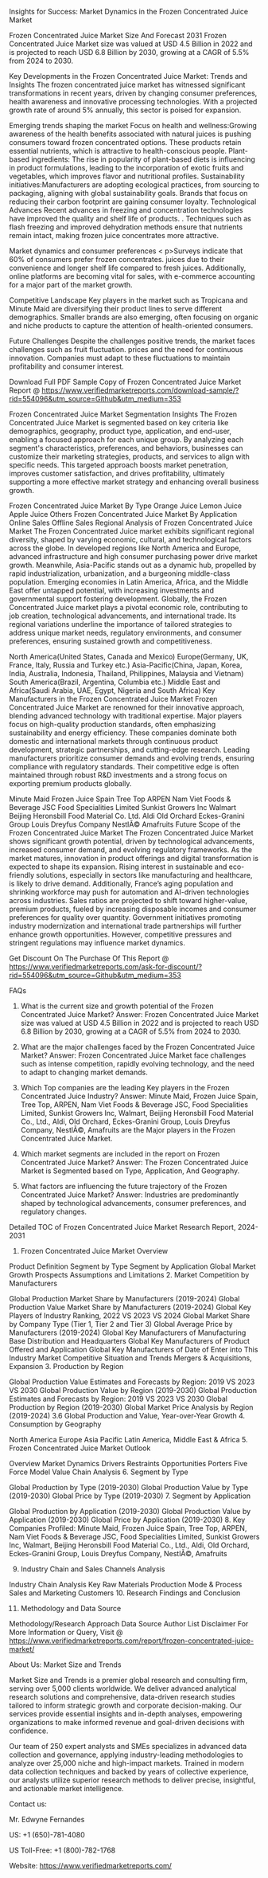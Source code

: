 Insights for Success: Market Dynamics in the Frozen Concentrated Juice Market


Frozen Concentrated Juice Market Size And Forecast 2031
Frozen Concentrated Juice Market size was valued at USD 4.5 Billion in 2022 and is projected to reach USD 6.8 Billion by 2030, growing at a CAGR of 5.5% from 2024 to 2030.

Key Developments in the Frozen Concentrated Juice Market: Trends and Insights
The frozen concentrated juice market has witnessed significant transformations in recent years, driven by changing consumer preferences, health awareness and innovative processing technologies. With a projected growth rate of around 5% annually, this sector is poised for expansion.

Emerging trends shaping the market
Focus on health and wellness:Growing awareness of the health benefits associated with natural juices is pushing consumers toward frozen concentrated options. These products retain essential nutrients, which is attractive to health-conscious people.
Plant-based ingredients: The rise in popularity of plant-based diets is influencing in product formulations, leading to the incorporation of exotic fruits and vegetables, which improves flavor and nutritional profiles.
Sustainability initiatives:Manufacturers are adopting ecological practices, from sourcing to packaging, aligning with global sustainability goals. Brands that focus on reducing their carbon footprint are gaining consumer loyalty.
Technological Advances
Recent advances in freezing and concentration technologies have improved the quality and shelf life of products. . Techniques such as flash freezing and improved dehydration methods ensure that nutrients remain intact, making frozen juice concentrates more attractive.

Market dynamics and consumer preferences
< p>Surveys indicate that 60% of consumers prefer frozen concentrates. juices due to their convenience and longer shelf life compared to fresh juices. Additionally, online platforms are becoming vital for sales, with e-commerce accounting for a major part of the market growth.

Competitive Landscape
Key players in the market such as Tropicana and Minute Maid are diversifying their product lines to serve different demographics. Smaller brands are also emerging, often focusing on organic and niche products to capture the attention of health-oriented consumers.

Future Challenges
Despite the challenges positive trends, the market faces challenges such as fruit fluctuation. prices and the need for continuous innovation. Companies must adapt to these fluctuations to maintain profitability and consumer interest.

Download Full PDF Sample Copy of Frozen Concentrated Juice Market Report @ https://www.verifiedmarketreports.com/download-sample/?rid=554096&utm_source=Github&utm_medium=353

Frozen Concentrated Juice Market Segmentation Insights
The Frozen Concentrated Juice Market is segmented based on key criteria like demographics, geography, product type, application, and end-user, enabling a focused approach for each unique group. By analyzing each segment's characteristics, preferences, and behaviors, businesses can customize their marketing strategies, products, and services to align with specific needs. This targeted approach boosts market penetration, improves customer satisfaction, and drives profitability, ultimately supporting a more effective market strategy and enhancing overall business growth.

Frozen Concentrated Juice Market By Type
Orange Juice
Lemon Juice
Apple Juice
Others
Frozen Concentrated Juice Market By Application
Online Sales
Offline Sales
Regional Analysis of Frozen Concentrated Juice Market
The Frozen Concentrated Juice market exhibits significant regional diversity, shaped by varying economic, cultural, and technological factors across the globe. In developed regions like North America and Europe, advanced infrastructure and high consumer purchasing power drive market growth. Meanwhile, Asia-Pacific stands out as a dynamic hub, propelled by rapid industrialization, urbanization, and a burgeoning middle-class population. Emerging economies in Latin America, Africa, and the Middle East offer untapped potential, with increasing investments and governmental support fostering development. Globally, the Frozen Concentrated Juice market plays a pivotal economic role, contributing to job creation, technological advancements, and international trade. Its regional variations underline the importance of tailored strategies to address unique market needs, regulatory environments, and consumer preferences, ensuring sustained growth and competitiveness.

North America(United States, Canada and Mexico)
Europe(Germany, UK, France, Italy, Russia and Turkey etc.)
Asia-Pacific(China, Japan, Korea, India, Australia, Indonesia, Thailand, Philippines, Malaysia and Vietnam)
South America(Brazil, Argentina, Columbia etc.)
Middle East and Africa(Saudi Arabia, UAE, Egypt, Nigeria and South Africa)
Key Manufacturers in the Frozen Concentrated Juice Market
Frozen Concentrated Juice Market are renowned for their innovative approach, blending advanced technology with traditional expertise. Major players focus on high-quality production standards, often emphasizing sustainability and energy efficiency. These companies dominate both domestic and international markets through continuous product development, strategic partnerships, and cutting-edge research. Leading manufacturers prioritize consumer demands and evolving trends, ensuring compliance with regulatory standards. Their competitive edge is often maintained through robust R&D investments and a strong focus on exporting premium products globally.

Minute Maid
Frozen Juice Spain
Tree Top
ARPEN
Nam Viet Foods & Beverage JSC
Food Specialities Limited
Sunkist Growers Inc
Walmart
Beijing Heronsbill Food Material Co.
Ltd.
Aldi
Old Orchard
Eckes-Granini Group
Louis Dreyfus Company
NestlÃ©
Amafruits
Future Scope of the Frozen Concentrated Juice Market
The Frozen Concentrated Juice Market shows significant growth potential, driven by technological advancements, increased consumer demand, and evolving regulatory frameworks. As the market matures, innovation in product offerings and digital transformation is expected to shape its expansion. Rising interest in sustainable and eco-friendly solutions, especially in sectors like manufacturing and healthcare, is likely to drive demand. Additionally, France’s aging population and shrinking workforce may push for automation and AI-driven technologies across industries. Sales ratios are projected to shift toward higher-value, premium products, fueled by increasing disposable incomes and consumer preferences for quality over quantity. Government initiatives promoting industry modernization and international trade partnerships will further enhance growth opportunities. However, competitive pressures and stringent regulations may influence market dynamics.

Get Discount On The Purchase Of This Report @ https://www.verifiedmarketreports.com/ask-for-discount/?rid=554096&utm_source=Github&utm_medium=353

FAQs
1. What is the current size and growth potential of the Frozen Concentrated Juice Market?
Answer: Frozen Concentrated Juice Market size was valued at USD 4.5 Billion in 2022 and is projected to reach USD 6.8 Billion by 2030, growing at a CAGR of 5.5% from 2024 to 2030.

2. What are the major challenges faced by the Frozen Concentrated Juice Market?
Answer: Frozen Concentrated Juice Market face challenges such as intense competition, rapidly evolving technology, and the need to adapt to changing market demands.

3. Which Top companies are the leading Key players in the Frozen Concentrated Juice Industry?
Answer: Minute Maid, Frozen Juice Spain, Tree Top, ARPEN, Nam Viet Foods & Beverage JSC, Food Specialities Limited, Sunkist Growers Inc, Walmart, Beijing Heronsbill Food Material Co., Ltd., Aldi, Old Orchard, Eckes-Granini Group, Louis Dreyfus Company, NestlÃ©, Amafruits are the Major players in the Frozen Concentrated Juice Market.

4. Which market segments are included in the report on Frozen Concentrated Juice Market?
Answer: The Frozen Concentrated Juice Market is Segmented based on Type, Application, And Geography.

5. What factors are influencing the future trajectory of the Frozen Concentrated Juice Market?
Answer: Industries are predominantly shaped by technological advancements, consumer preferences, and regulatory changes.

Detailed TOC of Frozen Concentrated Juice Market Research Report, 2024-2031
1. Frozen Concentrated Juice Market Overview

Product Definition
Segment by Type
Segment by Application
Global Market Growth Prospects
Assumptions and Limitations
2. Market Competition by Manufacturers

Global Production Market Share by Manufacturers (2019-2024)
Global Production Value Market Share by Manufacturers (2019-2024)
Global Key Players of Industry Ranking, 2022 VS 2023 VS 2024
Global Market Share by Company Type (Tier 1, Tier 2 and Tier 3)
Global Average Price by Manufacturers (2019-2024)
Global Key Manufacturers of Manufacturing Base Distribution and Headquarters
Global Key Manufacturers of Product Offered and Application
Global Key Manufacturers of Date of Enter into This Industry
Market Competitive Situation and Trends
Mergers & Acquisitions, Expansion
3. Production by Region

Global Production Value Estimates and Forecasts by Region: 2019 VS 2023 VS 2030
Global Production Value by Region (2019-2030)
Global Production Estimates and Forecasts by Region: 2019 VS 2023 VS 2030
Global Production by Region (2019-2030)
Global Market Price Analysis by Region (2019-2024) 3.6 Global Production and Value, Year-over-Year Growth
4. Consumption by Geography

North America
Europe
Asia Pacific
Latin America, Middle East & Africa
5. Frozen Concentrated Juice Market Outlook

Overview
Market Dynamics
Drivers
Restraints
Opportunities
Porters Five Force Model
Value Chain Analysis 
6. Segment by Type

Global Production by Type (2019-2030)
Global Production Value by Type (2019-2030)
Global Price by Type (2019-2030)
7. Segment by Application

Global Production by Application (2019-2030)
Global Production Value by Application (2019-2030)
Global Price by Application (2019-2030)
8. Key Companies Profiled: Minute Maid, Frozen Juice Spain, Tree Top, ARPEN, Nam Viet Foods & Beverage JSC, Food Specialities Limited, Sunkist Growers Inc, Walmart, Beijing Heronsbill Food Material Co., Ltd., Aldi, Old Orchard, Eckes-Granini Group, Louis Dreyfus Company, NestlÃ©, Amafruits

9. Industry Chain and Sales Channels Analysis

Industry Chain Analysis
Key Raw Materials
Production Mode & Process
Sales and Marketing
Customers
10. Research Findings and Conclusion

11. Methodology and Data Source

Methodology/Research Approach
Data Source
Author List
Disclaimer
For More Information or Query, Visit @ https://www.verifiedmarketreports.com/report/frozen-concentrated-juice-market/

About Us: Market Size and Trends

Market Size and Trends is a premier global research and consulting firm, serving over 5,000 clients worldwide. We deliver advanced analytical research solutions and comprehensive, data-driven research studies tailored to inform strategic growth and corporate decision-making. Our services provide essential insights and in-depth analyses, empowering organizations to make informed revenue and goal-driven decisions with confidence.

Our team of 250 expert analysts and SMEs specializes in advanced data collection and governance, applying industry-leading methodologies to analyze over 25,000 niche and high-impact markets. Trained in modern data collection techniques and backed by years of collective experience, our analysts utilize superior research methods to deliver precise, insightful, and actionable market intelligence.

Contact us:

Mr. Edwyne Fernandes

US: +1 (650)-781-4080

US Toll-Free: +1 (800)-782-1768

Website: https://www.verifiedmarketreports.com/
